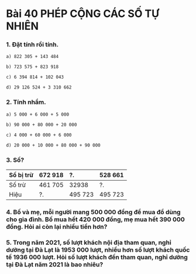 # Bài 40 PHÉP CỘNG CÁC SỐ TỰ NHIÊN

### 1.  Đặt tính rồi tính.

    a) 822 305 + 143 484
    
    b) 723 575 + 823 918

    c) 6 394 814 + 102 043

    d) 29 126 524 + 3 310 662


### 2.  Tính nhẩm.

    a) 5 000 + 6 000 + 5 000

    b) 90 000 + 80 000 + 20 000

    c) 4 000 + 60 000 + 6 000

    d) 20 000 + 10 000 + 80 000 + 90 000

### 3. Số?

| Số bị trừ | 672 918 | ?.      | 528 661 |
| :-------- | :------ | :------ | :------ |
| Số trừ    | 461 705 | 32938   | ?.      |
| Hiệu      | ?.      | 495 723 | 495 723 |

### 4. Bố và mẹ, mỗi người mang 500 000 đồng để mua đồ dùng cho gia đình. Bố mua hết 420 000 đồng, mẹ mua hết 390 000 đồng. Hỏi ai còn lại nhiều tiền hơn?

### 5. Trong năm 2021, số lượt khách nội địa tham quan, nghỉ dưỡng tại Đà Lạt là 1953 000 lượt, nhiều hơn số lượt khách quốc tế 1936 000 lượt. Hỏi số lượt khách đến tham quan, nghỉ dưỡng tại Đà Lạt năm 2021 là bao nhiêu?
